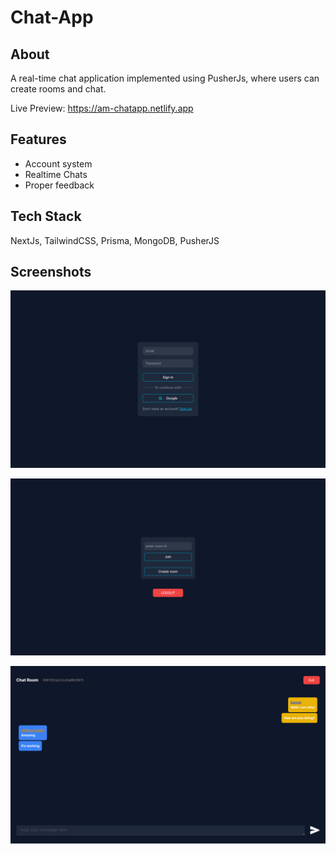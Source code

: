 # Chat-App

## About

A real-time chat application implemented using PusherJs, where users can create rooms and chat.

Live Preview: https://am-chatapp.netlify.app

## Features

- Account system
- Realtime Chats
- Proper feedback

## Tech Stack

NextJs, TailwindCSS, Prisma, MongoDB, PusherJS

## Screenshots

![App Screenshot](./screenshots/pic1.png)

![App Screenshot](./screenshots/pic2.png)

![App Screenshot](./screenshots/pic3.png)
